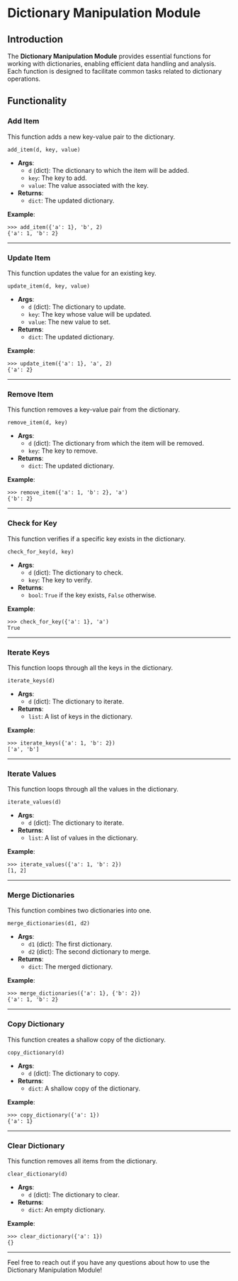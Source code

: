 Dictionary Manipulation Module
===============================

Introduction
------------

The **Dictionary Manipulation Module** provides essential functions for working with dictionaries, enabling efficient data handling and analysis. Each function is designed to facilitate common tasks related to dictionary operations.

Functionality
-------------

### Add Item

This function adds a new key-value pair to the dictionary.

    add_item(d, key, value)

*   **Args**:
    *   `d` (dict): The dictionary to which the item will be added.
    *   `key`: The key to add.
    *   `value`: The value associated with the key.
*   **Returns**:
    *   `dict`: The updated dictionary.

**Example**:

    >>> add_item({'a': 1}, 'b', 2)
    {'a': 1, 'b': 2}

* * *

### Update Item

This function updates the value for an existing key.

    update_item(d, key, value)

*   **Args**:
    *   `d` (dict): The dictionary to update.
    *   `key`: The key whose value will be updated.
    *   `value`: The new value to set.
*   **Returns**:
    *   `dict`: The updated dictionary.

**Example**:

    >>> update_item({'a': 1}, 'a', 2)
    {'a': 2}

* * *

### Remove Item

This function removes a key-value pair from the dictionary.

    remove_item(d, key)

*   **Args**:
    *   `d` (dict): The dictionary from which the item will be removed.
    *   `key`: The key to remove.
*   **Returns**:
    *   `dict`: The updated dictionary.

**Example**:

    >>> remove_item({'a': 1, 'b': 2}, 'a')
    {'b': 2}

* * *

### Check for Key

This function verifies if a specific key exists in the dictionary.

    check_for_key(d, key)

*   **Args**:
    *   `d` (dict): The dictionary to check.
    *   `key`: The key to verify.
*   **Returns**:
    *   `bool`: `True` if the key exists, `False` otherwise.

**Example**:

    >>> check_for_key({'a': 1}, 'a')
    True

* * *

### Iterate Keys

This function loops through all the keys in the dictionary.

    iterate_keys(d)

*   **Args**:
    *   `d` (dict): The dictionary to iterate.
*   **Returns**:
    *   `list`: A list of keys in the dictionary.

**Example**:

    >>> iterate_keys({'a': 1, 'b': 2})
    ['a', 'b']

* * *

### Iterate Values

This function loops through all the values in the dictionary.

    iterate_values(d)

*   **Args**:
    *   `d` (dict): The dictionary to iterate.
*   **Returns**:
    *   `list`: A list of values in the dictionary.

**Example**:

    >>> iterate_values({'a': 1, 'b': 2})
    [1, 2]

* * *

### Merge Dictionaries

This function combines two dictionaries into one.

    merge_dictionaries(d1, d2)

*   **Args**:
    *   `d1` (dict): The first dictionary.
    *   `d2` (dict): The second dictionary to merge.
*   **Returns**:
    *   `dict`: The merged dictionary.

**Example**:

    >>> merge_dictionaries({'a': 1}, {'b': 2})
    {'a': 1, 'b': 2}

* * *

### Copy Dictionary

This function creates a shallow copy of the dictionary.

    copy_dictionary(d)

*   **Args**:
    *   `d` (dict): The dictionary to copy.
*   **Returns**:
    *   `dict`: A shallow copy of the dictionary.

**Example**:

    >>> copy_dictionary({'a': 1})
    {'a': 1}

* * *

### Clear Dictionary

This function removes all items from the dictionary.

    clear_dictionary(d)

*   **Args**:
    *   `d` (dict): The dictionary to clear.
*   **Returns**:
    *   `dict`: An empty dictionary.

**Example**:

    >>> clear_dictionary({'a': 1})
    {}

* * *

Feel free to reach out if you have any questions about how to use the Dictionary Manipulation Module!

